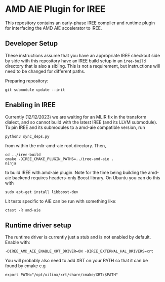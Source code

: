 # AMD AIE Plugin for IREE

This repository contains an early-phase IREE compiler and runtime plugin for
interfacing the AMD AIE accelerator to IREE.

## Developer Setup

These instructions assume that you have an appropriate IREE checkout side by side
with this repository have an IREE build setup in an `iree-build` directory that
is also a sibling. This is not a requirement, but instructions will need to be
changed for different paths.

Preparing repository:

```
git submodule update --init
```

## Enabling in IREE

Currently (12/12/2023) we are waiting for an MLIR fix in the transform dialect,
and so cannot build with the latest IREE (and its LLVM submodule). To pin IREE
and its submodules to a amd-aie compatible version, run

```
python3 sync_deps.py
```

from within the mlir-amd-aie root directory. Then,


```
cd ../iree-build
cmake -DIREE_CMAKE_PLUGIN_PATHS=../iree-amd-aie .
ninja
```

to build IREE with amd-aie plugin. Note for the time being building the amd-aie
backend requires headers-only Boost library. On Ubuntu you can do this with

```
sudo apt-get install libboost-dev
```

Lit tests specific to AIE can be run with something like:

```
ctest -R amd-aie
```

## Runtime driver setup

The runtime driver is currently just a stub and is not enabled by default.
Enable with:

```
-DIREE_AMD_AIE_ENABLE_XRT_DRIVER=ON -DIREE_EXTERNAL_HAL_DRIVERS=xrt
```

You will probably also need to add XRT on your PATH so that it can
be found by cmake
e.g
```
export PATH="/opt/xilinx/xrt/share/cmake/XRT:$PATH"
```
